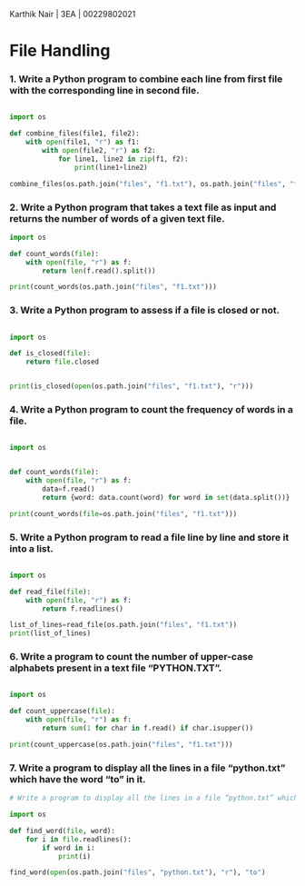 Karthik Nair | 3EA | 00229802021

# File Handling

### 1.  Write a Python program to combine each line from first file with the corresponding line in second file.
```python

import os

def combine_files(file1, file2):
    with open(file1, "r") as f1:
        with open(file2, "r") as f2:
            for line1, line2 in zip(f1, f2):
                print(line1+line2)

combine_files(os.path.join("files", "f1.txt"), os.path.join("files", "f2.txt"))
```

### 2.  Write a Python program that takes a text file as input and returns the number of words of a given text file.
```python
import os

def count_words(file):
    with open(file, "r") as f:
        return len(f.read().split())

print(count_words(os.path.join("files", "f1.txt")))
```

### 3.  Write a Python program to assess if a file is closed or not.
```python

import os

def is_closed(file):
    return file.closed


print(is_closed(open(os.path.join("files", "f1.txt"), "r")))    
```

### 4.  Write a Python program to count the frequency of words in a file.
```python

import os


def count_words(file):
    with open(file, "r") as f:
        data=f.read()
        return {word: data.count(word) for word in set(data.split())}

print(count_words(file=os.path.join("files", "f1.txt")))
```

### 5.  Write a Python program to read a file line by line and store it into a list.
```python

import os

def read_file(file):
    with open(file, "r") as f:
        return f.readlines()

list_of_lines=read_file(os.path.join("files", "f1.txt"))
print(list_of_lines)
```

### 6.  Write a program to count the number of upper-case alphabets present in a text file “PYTHON.TXT”.
```python

import os

def count_uppercase(file):
    with open(file, "r") as f:
        return sum(1 for char in f.read() if char.isupper())

print(count_uppercase(os.path.join("files", "f1.txt")))
```

### 7.  Write a program to display all the lines in a file “python.txt” which have the word “to” in it.
```python
# Write a program to display all the lines in a file “python.txt” which have the word “to” in it.

import os

def find_word(file, word):
    for i in file.readlines():
        if word in i:
            print(i)

find_word(open(os.path.join("files", "python.txt"), "r"), "to")
```

